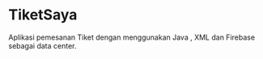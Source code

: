 # TiketSaya
Aplikasi pemesanan Tiket dengan menggunakan Java , XML dan Firebase sebagai data center.
